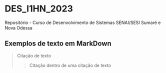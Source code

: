 # DES_I1HN_2023
Repositório - Curso de Desenvolvimento de Sistemas SENAI/SESI Sumaré e Nova Odessa

## Exemplos de texto em MarkDown ##

> Citação de texto
>> Citação dentro de uma citação de texto
